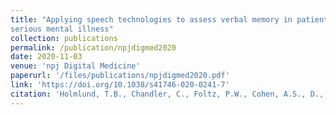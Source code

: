 ```yaml
---
title: "Applying speech technologies to assess verbal memory in patients with
serious mental illness"
collection: publications
permalink: /publication/npjdigmed2020
date: 2020-11-03
venue: 'npj Digital Medicine'
paperurl: '/files/publications/npjdigmed2020.pdf'
link: 'https://doi.org/10.1038/s41746-020-0241-7'
citation: 'Holmlund, T.B., Chandler, C., Foltz, P.W., Cohen, A.S., D., Cheng, J., Bernstein, J., Rosenfeld, E., and Elvevåg, B. (2020). Applying speech technologies to assess verbal memory in patients with serious mental illness. npj Digital Medicine 3 (1), 1-8.'
---
```


